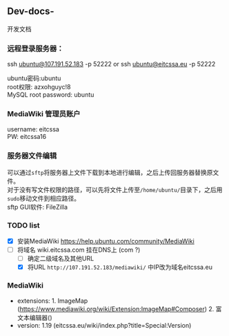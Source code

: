 ## Dev-docs-
开发文档

### 远程登录服务器：
ssh ubuntu@107.191.52.183 -p 52222
or ssh ubuntu@eitcssa.eu -p 52222

ubuntu密码:ubuntu  
root权限: azxohguyc!8  
MySQL root password: ubuntu

### MediaWiki 管理员账户
username: eitcssa  
PW: eitcssa16

### 服务器文件编辑
可以通过`sftp`将服务器上文件下载到本地进行编辑，之后上传回服务器替换原文件。  
对于没有写文件权限的路径，可以先将文件上传至`/home/ubuntu/`目录下，之后用`sudo`移动文件到相应路径。  
sftp GUI软件: FileZilla

### TODO list 
- [x] 安装MediaWiki https://help.ubuntu.com/community/MediaWiki
- [ ] 将域名 wiki.eitcssa.com 挂在DNS上 (com ?)
  - [ ] 确定二级域名及其他URL
  - [x] 将URL `http://107.191.52.183/mediawiki/` 中IP改为域名eitcssa.eu

### MediaWiki
- extensions: 1. ImageMap (https://www.mediawiki.org/wiki/Extension:ImageMap#Composer)
              2. 富文本编辑器()
- version: 1.19 (eitcssa.eu/wiki/index.php?title=Special:Version)


